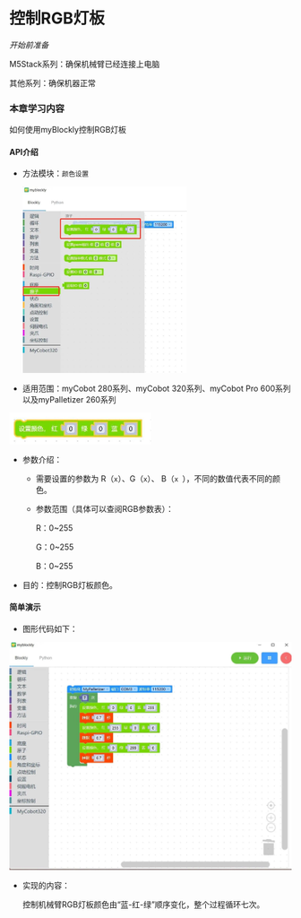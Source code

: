 # 控制RGB灯板

<i>开始前准备</i>

M5Stack系列：确保机械臂已经连接上电脑

其他系列：确保机器正常

### 本章学习内容

如何使用myBlockly控制RGB灯板

#### API介绍

* 方法模块：`颜色设置`

  <img src="../../../../resource\3-FunctionsAndApplications\6.developmentGuide\myBlocklyAndUlFlow\controlRGB/RGB1.jpg" style="zoom:33%;" />

* 适用范围：myCobot 280系列、myCobot 320系列、myCobot Pro 600系列以及myPalletizer 260系列

<img src="../../../../resource\3-FunctionsAndApplications\6.developmentGuide\myBlocklyAndUlFlow\controlRGB/RGB2.jpg" style="zoom: 50%;" />

* 参数介绍：

  * 需要设置的参数为 R（`x`）、G（`x`）、 B（`x `），不同的数值代表不同的颜色。

  * 参数范围（具体可以查阅RGB参数表）：

    R：0~255

    G：0~255

    B：0~255

* 目的：控制RGB灯板颜色。

#### 简单演示

* 图形代码如下：

<img src="../../../../resource\3-FunctionsAndApplications\6.developmentGuide\myBlocklyAndUlFlow\controlRGB/RGBdemo.jpg" style="zoom: 50%;" />



* 实现的内容：

  控制机械臂RGB灯板颜色由“蓝-红-绿”顺序变化，整个过程循环七次。
